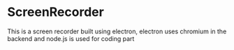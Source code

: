 # ScreenRecorder
This is a screen recorder built using electron, electron uses chromium in the backend and node.js is used for coding part

